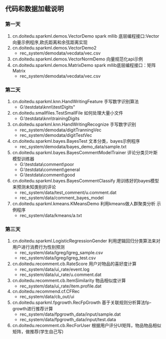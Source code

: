 ## 代码和数据加载说明

### 第一天
1. cn.doitedu.sparkml.demos.VectorDemo      spark mllib 底层编程接口:Vector向量示例程序,欧氏距离和余弦距离实现
1. cn.doitedu.sparkml.demos.VectorDemo2
	- rec_system/demodata/vecdata/vec.csv
1. cn.doitedu.sparkml.demos.VectorNormDemo  向量规范化api示例
1. cn.doitedu.sparkml.demos.MatrixDemo      spark mllib底层编程接口：矩阵Matrix
	- rec_system/demodata/vecdata/vec.csv

### 第二天
1. cn.doitedu.sparkml.knn.HandWritingFeature    手写数字识别算法
	- G:\\testdata\\knn\\\\testDigits"
1. cn.doitedu.smallfiles.TestSmallFile      如何处理大量小文件
	- G:\testdata\knn\trainingDigits
1. cn.doitedu.sparkml.knn.HandWritingRecognize  手写数字识别
	- rec_system/demodata/digitTranningVec
	- rec_system/demodata/digitTestVec
1. cn.doitedu.sparkml.bayes.BayesTest       文本分类，bayes示例程序
	- rec_system/demodata/bayes_demo_data/sample.txt  
1. cn.doitedu.sparkml.bayes.BayesCommentModelTrainer	    评论分类贝叶斯模型训练器
	- G:\testdata\comment\poor
	- G:\testdata\comment\general
	- G:\testdata\comment\good
1. cn.doitedu.sparkml.bayes.BayesCommentClassify    用训练好的bayes模型来预测未知类别的评论
	- rec_system/data/test_comment/u.comment.dat
	- rec_system/data/comment_bayes_model
1. cn.doitedu.sparkml.kmeans.KMeansDemo		    利用kmeans做人群聚类分析  示例程序
	- rec_system/data/kmeans/a.txt

### 第三天
1. cn.doitedu.sparkml.LogisticRegressionGender  利用逻辑回归分类算法来对用户进行消费行为性别预测
	- rec_system/data/lgreg/lgreg_sample.csv
	- rec_system/data/lgreg/lgreg_test.csv
1. cn.doitedu.recomment.cb.RateScore        用户对物品的喜好度计算
	- rec_system/data/ui_rate/event.log
	- rec_system/data/ui_rate/u.comment.dat
1. cn.doitedu.recomment.cb.ItemSimilarity   物品相似度计算
	- rec_system/data/ui_rate/item.profile.dat	
1. cn.doitedu.recommend.cf.CFRec
    - rec_system/data/cb_out/ui
1. cn.doitedu.sparkml.fpgrowth.RecFpGrowth  基于关联规则分析算法fp-growth进行推荐计算
	- rec_system/data/fpgrowth_data/input/sample.dat
	- rec_system/data/fpgrowth_data/input/test.data
1. cn.doitedu.recomment.cb.RecForUser       根据用户评分UI矩阵，物品物品相似矩阵，做推荐(学生自己写)